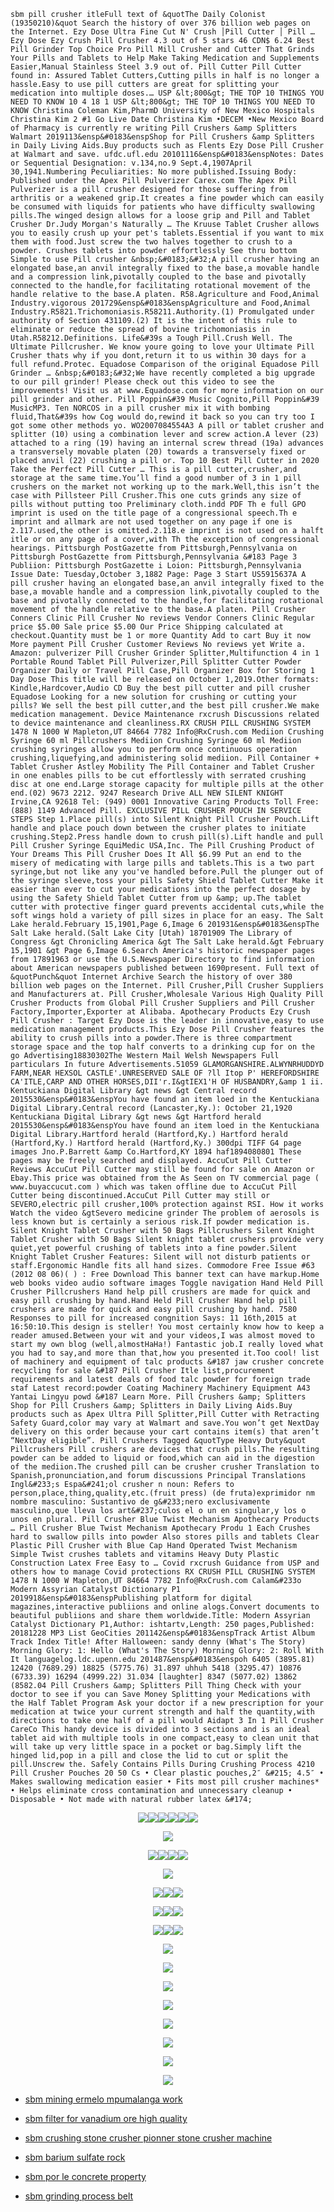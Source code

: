 
```
sbm pill crusher itleFull text of &quotThe Daily Colonist (19350210)&quot Search the history of over 376 billion web pages on the Internet. Ezy Dose Ultra Fine Cut N' Crush │Pill Cutter │ Pill … Ezy Dose Ezy Crush Pill Crusher 4.3 out of 5 stars 46 CDN$ 6.24 Best Pill Grinder Top Choice Pro Pill Mill Crusher and Cutter That Grinds Your Pills and Tablets to Help Make Taking Medication and Supplements Easier,Manual Stainless Steel 3.9 out of. Pill Cutter Pill Cutter found in: Assured Tablet Cutters,Cutting pills in half is no longer a hassle.Easy to use pill cutters are great for splitting your medication into multiple doses.… USP &lt;800&gt; THE TOP 10 THINGS YOU NEED TO KNOW 10 4 18 1 USP &lt;800&gt; THE TOP 10 THINGS YOU NEED TO KNOW Christina Coleman Kim,PharmD University of New Mexico Hospitals Christina Kim 2 #1 Go Live Date Christina Kim •DECEM •New Mexico Board of Pharmacy is currently re writing Pill Crushers &amp Splitters Walmart 2019113&ensp&#0183&enspShop for Pill Crushers &amp Splitters in Daily Living Aids.Buy products such as Flents Ezy Dose Pill Crusher at Walmart and save. ufdc.ufl.edu 20101116&ensp&#0183&enspNotes: Dates or Sequential Designation: v.134,no.9 Sept.4,1907April 30,1941.Numbering Peculiarities: No more published.Issuing Body: Published under the Apex Pill Pulverizer Carex.com The Apex Pill Pulverizer is a pill crusher designed for those suffering from arthritis or a weakened grip.It creates a fine powder which can easily be consumed with liquids for patients who have difficulty swallowing pills.The winged design allows for a loose grip and Pill and Tablet Crusher Dr.Judy Morgan's Naturally … The Kruuse Tablet Crusher allows you to easily crush up your pet's tablets.Essential if you want to mix them with food.Just screw the two halves together to crush to a powder. Crushes tablets into powder effortlessly See thru bottom Simple to use Pill crusher &nbsp;&#0183;&#32;A pill crusher having an elongated base,an anvil integrally fixed to the base,a movable handle and a compression link,pivotally coupled to the base and pivotally connected to the handle,for facilitating rotational movement of the handle relative to the base.A platen. R58.Agriculture and Food,Animal Industry.vigorous 201729&ensp&#0183&enspAgriculture and Food,Animal Industry.R5821.Trichomoniasis.R58211.Authority.(1) Promulgated under authority of Section 431109.(2) It is the intent of this rule to eliminate or reduce the spread of bovine trichomoniasis in Utah.R58212.Definitions. Life&#39s a Tough Pill.Crush Well. The Ultimate Pillcrusher. We know youre going to love your Ultimate Pill Crusher thats why if you dont,return it to us within 30 days for a full refund.Protec. Equadose Comparison of the original Equadose Pill Grinder … &nbsp;&#0183;&#32;We have recently completed a big upgrade to our pill grinder! Please check out this video to see the improvements! Visit us at www.Equadose.com for more information on our pill grinder and other. Pill Poppin&#39 Music Cognito,Pill Poppin&#39 MusicMP3. Ten NORCOS in a pill crusher mix it with bombing fluid,That&#39s how Cog would do,rewind it back so you can try too I got some other methods yo. WO2007084554A3 A pill or tablet crusher and splitter (10) using a combination lever and screw action.A lever (23) attached to a ring (19) having an internal screw thread (19a) advances a transversely movable platen (20) towards a transversely fixed or placed anvil (22) crushing a pill or. Top 10 Best Pill Cutter in 2020 Take the Perfect Pill Cutter … This is a pill cutter,crusher,and storage at the same time.You’ll find a good number of 3 in 1 pill crushers on the market not working up to the mark.Well,this isn’t the case with Pillsteer Pill Crusher.This one cuts grinds any size of pills without putting too Preliminary cloth.indd PDF Th e full GPO imprint is used on the title page of a congressional speech.Th e imprint and allmark are not used together on any page if one is 2.117.used,the other is omitted.2.118.e imprint is not used on a halft itle or on any page of a cover,with Th the exception of congressional hearings. Pittsburgh PostGazette from Pittsburgh,Pennsylvania on Pittsburgh PostGazette from Pittsburgh,Pennsylvania &#183 Page 3 Publiion: Pittsburgh PostGazette i Loion: Pittsburgh,Pennsylvania Issue Date: Tuesday,October 3,1882 Page: Page 3 Start US5915637A A pill crusher having an elongated base,an anvil integrally fixed to the base,a movable handle and a compression link,pivotally coupled to the base and pivotally connected to the handle,for facilitating rotational movement of the handle relative to the base.A platen. Pill Crusher Conners Clinic Pill Crusher No reviews Vendor Conners Clinic Regular price $5.00 Sale price $5.00 Our Price Shipping calculated at checkout.Quantity must be 1 or more Quantity Add to cart Buy it now More payment Pill Crusher Customer Reviews No reviews yet Write a. Amazon: pulverizer Pill Crusher Grinder Splitter,Multifunction 4 in 1 Portable Round Tablet Pill Pulverizer,Pill Splitter Cutter Powder Organizer Daily or Travel Pill Case,Pill Organizer Box for Storing 1 Day Dose This title will be released on October 1,2019.Other formats: Kindle,Hardcover,Audio CD Buy the best pill cutter and pill crusher Equadose Looking for a new solution for crushing or cutting your pills? We sell the best pill cutter,and the best pill crusher.We make medication management. Device Maintenance rxcrush Discussions related to device maintenance and cleanliness.RX CRUSH PILL CRUSHING SYSTEM 1478 N 1000 W Mapleton,UT 84664 7782 Info@RxCrush.com Mediion Crushing Syringe 60 ml Pillcrushers Mediion Crushing Syringe 60 ml Mediion crushing syringes allow you to perform once continuous operation crushing,liquefying,and administering solid mediion. Pill Container + Tablet Crusher Astley Mobility The Pill Container and Tablet Crusher in one enables pills to be cut effortlessly with serrated crushing disc at one end.Large storage capacity for multiple pills at the other end.(02) 9673 2212. 9247 Research Drive ALL NEW SILENT KNIGHT Irvine,CA 92618 Tel: (949) 0001 Innovative Caring Products Toll Free: (888) 1149 Advanced Pill. EXCLUSIVE PILL CRUSHER POUCH IN SERVICE STEPS Step 1.Place pill(s) into Silent Knight Pill Crusher Pouch.Lift handle and place pouch down between the crusher plates to initiate crushing.Step2.Press handle down to crush pill(s).Lift handle and pull Pill Crusher Syringe EquiMedic USA,Inc. The Pill Crushing Product of Your Dreams This Pill Crusher Does It All $6.99 Put an end to the misery of medicating with large pills and tablets.This is a two part syringe,but not like any you've handled before.Pull the plunger out of the syringe sleeve,toss your pills Safety Shield Tablet Cutter Make it easier than ever to cut your medications into the perfect dosage by using the Safety Shield Tablet Cutter from up &amp; up.The tablet cutter with protective finger guard prevents accidental cuts,while the soft wings hold a variety of pill sizes in place for an easy. The Salt Lake herald.February 15,1901,Page 6,Image 6 201931&ensp&#0183&enspThe Salt Lake herald.(Salt Lake City [Utah) 18701909 The Library of Congress &gt Chronicling America &gt The Salt Lake herald.&gt February 15,1901 &gt Page 6,Image 6.Search America's historic newspaper pages from 17891963 or use the U.S.Newspaper Directory to find information about American newspapers published between 1690present. Full text of &quotPunch&quot Internet Archive Search the history of over 380 billion web pages on the Internet. Pill Crusher,Pill Crusher Suppliers and Manufacturers at. Pill Crusher,Wholesale Various High Quality Pill Crusher Products from Global Pill Crusher Suppliers and Pill Crusher Factory,Importer,Exporter at Alibaba. Apothecary Products Ezy Crush Pill Crusher : Target Ezy Dose is the leader in innovative,easy to use medication management products.This Ezy Dose Pill Crusher features the ability to crush pills into a powder.There is three compartment storage space and the top half converts to a drinking cup for on the go Advertising18830302The Western Mail Welsh Newspapers Full particulars In future Advertisements.51059 GLAMORGANSHIRE.ALWYNRHUDDYD FARM,NEAR HEXSOL CASTLE'.UNRESERVED SALE OF ?ll Itop P' HEREFORDSHIRE CA'ITLE,CARP AND OTHER HORSES,DII'r.I&gtIEX1'H OF HUSBANDRY,&amp 1 ii. Kentuckiana Digital Library &gt news &gt Central record 2015530&ensp&#0183&enspYou have found an item loed in the Kentuckiana Digital Library.Central record (Lancaster,Ky.): October 21,1920 Kentuckiana Digital Library &gt news &gt Hartford herald 2015530&ensp&#0183&enspYou have found an item loed in the Kentuckiana Digital Library.Hartford herald (Hartford,Ky.) Hartford herald (Hartford,Ky.) Hartford herald (Hartford,Ky.) 300dpi TIFF G4 page images Jno.P.Barrett &amp Co.Hartford,KY 1894 haf1894080801 These pages may be freely searched and displayed. AccuCut Pill Cutter Reviews AccuCut Pill Cutter may still be found for sale on Amazon or Ebay.This price was obtained from the As Seen on TV commercial page ( www.buyaccucut.com ) which was taken offline due to AccuCut Pill Cutter being discontinued.AccuCut Pill Cutter may still or SEVERO,electric pill crusher,100% protection against RSI. How it works Watch the video &gtSevero medicine grinder The problem of aerosols is less known but is certainly a serious risk.If powder medication is. Silent Knight Tablet Crusher with 50 Bags Pillcrushers Silent Knight Tablet Crusher with 50 Bags Silent knight tablet crushers provide very quiet,yet powerful crushing of tablets into a fine powder.Silent Knight Tablet Crusher Features: Silent will not disturb patients or staff.Ergonomic Handle fits all hand sizes. Commodore Free Issue #63 (2012 08 06)( ) : Free Download This banner text can have markup.Home web books video audio software images Toggle navigation Hand Held Pill Crusher Pillcrushers Hand help pill crushers are made for quick and easy pill crushing by hand.Hand Held Pill Crusher Hand help pill crushers are made for quick and easy pill crushing by hand. 7580 Responses to pill for increased congnition Says: 11 16th,2015 at 16:50:10.This design is steller! You most certainly know how to keep a reader amused.Between your wit and your videos,I was almost moved to start my own blog (well,almostHaHa!) Fantastic job.I really loved what you had to say,and more than that,how you presented it.Too cool! list of machinery and equipment of talc products &#187 jaw crusher concrete recycling for sale &#187 Pill Crusher Itle list,procurement requirements and latest deals of food talc powder for foreign trade staf Latest record:powder Coating Machinery Machinery Equipment A43 Yantai Lingyu powd &#187 Learn More. Pill Crushers &amp; Splitters Shop for Pill Crushers &amp; Splitters in Daily Living Aids.Buy products such as Apex Ultra Pill Splitter,Pill Cutter with Retracting Safety Guard,color may vary at Walmart and save.You won’t get NextDay delivery on this order because your cart contains item(s) that aren’t “NextDay eligible”. Pill Crushers Tagged &quotType Heavy Duty&quot Pillcrushers Pill crushers are devices that crush pills.The resulting powder can be added to liquid or food,which can aid in the digestion of the mediion.The crushed pill can be crusher crusher Translation to Spanish,pronunciation,and forum discussions Principal Translations Ingl&#233;s Espa&#241;ol crusher n noun: Refers to person,place,thing,quality,etc.(fruit press) (de fruta)exprimidor nm nombre masculino: Sustantivo de g&#233;nero exclusivamente masculino,que lleva los art&#237;culos el o un en singular,y los o unos en plural. Pill Crusher Blue Twist Mechanism Apothecary Products … Pill Crusher Blue Twist Mechanism Apothecary Produ 1 Each Crushes hard to swallow pills into powder Also stores pills and tablets Clear Plastic Pill Crusher with Blue Cap Hand Operated Twist Mechanism Simple Twist crushes tablets and vitamins Heavy Duty Plastic Construction Latex Free Easy to … Covid rxcrush Guidance from USP and others how to manage Covid protections RX CRUSH PILL CRUSHING SYSTEM 1478 N 1000 W Mapleton,UT 84664 7782 Info@RxCrush.com Calam&#233o Modern Assyrian Catalyst Dictionary P1 2019918&ensp&#0183&enspPublishing platform for digital magazines,interactive publiions and online alogs.Convert documents to beautiful publiions and share them worldwide.Title: Modern Assyrian Catalyst Dictionary P1,Author: ishtartv,Length: 250 pages,Published: 20181228 MP3 List GeoCities 201142&ensp&#0183&enspTrack Artist Album Track Index Title! After Halloween: sandy denny (What's The Story) Morning Glory: 1: Hello (What's The Story) Morning Glory: 2: Roll With It languagelog.ldc.upenn.edu 201487&ensp&#0183&enspoh 6405 (3895.81) 12420 (7689.29) 18825 (5775.76) 31.897 uhhuh 5418 (3295.47) 10876 (6733.39) 16294 (4999.22) 31.034 [laughter] 8347 (5077.02) 13862 (8582.04 Pill Crushers &amp; Splitters Pill Thing Check with your doctor to see if you can Save Money Splitting your Medications with the Half Tablet Program Ask your doctor if a new prescription for your medication at twice your current strength and half the quantity,with directions to take one half of a pill would Aidapt 3 In 1 Pill Crusher CareCo This handy device is divided into 3 sections and is an ideal tablet aid with multiple tools in one compact,easy to clean unit that will take up very little space in a pocket or bag.Simply lift the hinged lid,pop in a pill and close the lid to cut or split the pill.Unscrew the. Safely Contains Pills During Crushing Process 4210 Pill Crusher Pouches 20 50 Cs • Clear plastic pouches,2″ &#215; 4.5″ • Makes swallowing medication easier • Fits most pill crusher machines* • Helps eliminate cross contamination and unnecessary cleanup • Disposable • Not made with natural rubber latex &#174; 
```

<div align="center">
  
<a rel="nofollow" href="https://m.shibang-china.com?f=github&k=sbm+pill+crusher+itle"><img src="https://static.shibang-china.com/en/l.png"></a><img src="https://static.shibang-china.com/en/hw.png"><a rel="nofollow" href="https://m.shibang-china.com/product/?f=github&k=sbm+pill+crusher+itle"><img src="https://static.shibang-china.com/en/p.png"></a><a rel="nofollow" href="https://m.shibang-china.com/cases/?f=github&k=sbm+pill+crusher+itle"><img src="https://static.shibang-china.com/en/c.png"></a><a rel="nofollow" href="https://m.shibang-china.com/news/?f=github&k=sbm+pill+crusher+itle"><img src="https://static.shibang-china.com/en/n.png"></a><a rel="nofollow" href="https://m.shibang-china.com?f=github&k=sbm+pill+crusher+itle"><img src="https://static.shibang-china.com/en/m.png"></a>

<a rel="nofollow" href="https://m.shibang-china.com/product/?f=github&k=sbm+pill+crusher+itle"><img src="https://static.shibang-china.com/en/b.jpg"></a>
  
<a rel="nofollow" href="https://m.shibang-china.com/solution-aggregate.html?f=github&k=sbm+pill+crusher+itle"><img src="https://static.shibang-china.com/en/a.jpg"></a><a rel="nofollow" href="https://m.shibang-china.com/solution-mine.html?f=github&k=sbm+pill+crusher+itle"><img src="https://static.shibang-china.com/en/m.jpg"></a><a rel="nofollow" href="https://m.shibang-china.com/solution-mill.html?f=github&k=sbm+pill+crusher+itle"><img src="https://static.shibang-china.com/en/g.jpg"></a><a rel="nofollow" href="https://m.shibang-china.com/solution-epc.html?f=github&k=sbm+pill+crusher+itle"><img src="https://static.shibang-china.com/en/e.jpg"></a>

<a rel="nofollow" href="https://m.shibang-china.com/product/?f=github&k=sbm+pill+crusher+itle"><img src="https://static.shibang-china.com/en/a-p.png"></a>

<a rel="nofollow" href="https://m.shibang-china.com/product/crusher/c6x.html?f=github&k=sbm+pill+crusher+itle"><img src="https://static.shibang-china.com/en/j.jpg"></a><a rel="nofollow" href="https://m.shibang-china.com/product/crusher/ci5x.html?f=github&k=sbm+pill+crusher+itle"><img src="https://static.shibang-china.com/en/i.jpg"></a><a rel="nofollow" href="https://m.shibang-china.com/product/crusher/hst.html?f=github&k=sbm+pill+crusher+itle"><img src="https://static.shibang-china.com/en/c.jpg"></a>

<a rel="nofollow" href="https://m.shibang-china.com/product/mill/mtw.html?f=github&k=sbm+pill+crusher+itle"><img src="https://static.shibang-china.com/en/mtw.jpg"></a><a rel="nofollow" href="https://m.shibang-china.com/product/mill/scm.html?f=github&k=sbm+pill+crusher+itle"><img src="https://static.shibang-china.com/en/scm.jpg"></a><a rel="nofollow" href="https://m.shibang-china.com/product/mill/lm.html?f=github&k=sbm+pill+crusher+itle"><img src="https://static.shibang-china.com/en/lm.jpg"></a>

<a rel="nofollow" href="https://m.shibang-china.com/product/sand/vsi6x.html?f=github&k=sbm+pill+crusher+itle"><img src="https://static.shibang-china.com/en/6x.jpg"></a><a rel="nofollow" href="https://m.shibang-china.com/product/sand/vu.html?f=github&k=sbm+pill+crusher+itle"><img src="https://static.shibang-china.com/en/vu.jpg"></a><a rel="nofollow" href="https://m.shibang-china.com/product/mobile/klun.html?f=github&k=sbm+pill+crusher+itle"><img src="https://static.shibang-china.com/en/k.jpg"></a>

<a rel="nofollow" href="https://m.shibang-china.com/cases/?f=github&k=sbm+pill+crusher+itle"><img src="https://static.shibang-china.com/en/case.png"></a>

<a rel="nofollow" href="https://m.shibang-china.com/cases/aggregate/202.html?f=github&k=sbm+pill+crusher+itle"><img src="https://static.shibang-china.com/en/c-1.jpg"></a>

<a rel="nofollow" href="https://m.shibang-china.com/cases/aggregate/203.html?f=github&k=sbm+pill+crusher+itle"><img src="https://static.shibang-china.com/en/c-2.jpg"></a>

<a rel="nofollow" href="https://m.shibang-china.com/cases/mill/123.html?f=github&k=sbm+pill+crusher+itle"><img src="https://static.shibang-china.com/en/c-3.jpg"></a>

<a rel="nofollow" href="https://m.shibang-china.com/contact_us.html?f=github&k=sbm+pill+crusher+itle"><img src="https://static.shibang-china.com/en/contact.png"></a>

<a rel="nofollow" href="https://swt.shibang-china.com/?f=github&k=sbm+pill+crusher+itle"><img src="https://static.shibang-china.com/en/chat.png"></a>

<a rel="nofollow" href="https://whatsapp.shibangsoft.com/WhatsApp.php?f=github&k=sbm+pill+crusher+itle"><img src="https://static.shibang-china.com/en/whatsapp.png"></a>

<a rel="nofollow" href="https://m.shibang-china.com/?f=github&k=sbm+pill+crusher+itle"><img src="https://static.shibang-china.com/en/website.png"></a>

</div>


* [sbm mining ermelo mpumalanga work](sbm%20mining%20ermelo%20mpumalanga%20work.md)

* [sbm filter for vanadium ore high quality](sbm%20filter%20for%20vanadium%20ore%20high%20quality.md)

* [sbm crushing stone crusher pionner stone crusher machine](sbm%20crushing%20stone%20crusher%20pionner%20stone%20crusher%20machine.md)

* [sbm barium sulfate rock](sbm%20barium%20sulfate%20rock.md)

* [sbm por le concrete property](sbm%20por%20le%20concrete%20property.md)

* [sbm grinding process belt](sbm%20grinding%20process%20belt.md)